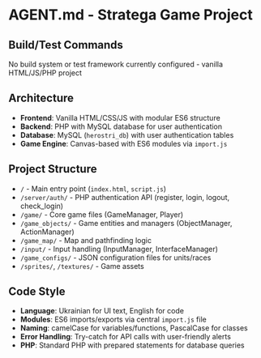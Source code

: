 # AGENT.md - Stratega Game Project

## Build/Test Commands
No build system or test framework currently configured - vanilla HTML/JS/PHP project

## Architecture
- **Frontend**: Vanilla HTML/CSS/JS with modular ES6 structure
- **Backend**: PHP with MySQL database for user authentication
- **Database**: MySQL (`herostri_db`) with user authentication tables
- **Game Engine**: Canvas-based with ES6 modules via `import.js`

## Project Structure
- `/` - Main entry point (`index.html`, `script.js`)
- `/server/auth/` - PHP authentication API (register, login, logout, check_login)
- `/game/` - Core game files (GameManager, Player)
- `/game_objects/` - Game entities and managers (ObjectManager, ActionManager)
- `/game_map/` - Map and pathfinding logic
- `/input/` - Input handling (InputManager, InterfaceManager)
- `/game_configs/` - JSON configuration files for units/races
- `/sprites/`, `/textures/` - Game assets

## Code Style
- **Language**: Ukrainian for UI text, English for code
- **Modules**: ES6 imports/exports via central `import.js` file
- **Naming**: camelCase for variables/functions, PascalCase for classes
- **Error Handling**: Try-catch for API calls with user-friendly alerts
- **PHP**: Standard PHP with prepared statements for database queries
